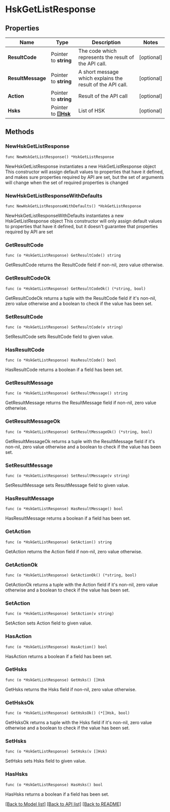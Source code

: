 # HskGetListResponse

## Properties

Name | Type | Description | Notes
------------ | ------------- | ------------- | -------------
**ResultCode** | Pointer to **string** | The code which represents the result of the API call. | [optional] 
**ResultMessage** | Pointer to **string** | A short message which explains the result of the API call. | [optional] 
**Action** | Pointer to **string** | Result of the API call | [optional] 
**Hsks** | Pointer to [**[]Hsk**](Hsk.md) | List of HSK | [optional] 

## Methods

### NewHskGetListResponse

`func NewHskGetListResponse() *HskGetListResponse`

NewHskGetListResponse instantiates a new HskGetListResponse object
This constructor will assign default values to properties that have it defined,
and makes sure properties required by API are set, but the set of arguments
will change when the set of required properties is changed

### NewHskGetListResponseWithDefaults

`func NewHskGetListResponseWithDefaults() *HskGetListResponse`

NewHskGetListResponseWithDefaults instantiates a new HskGetListResponse object
This constructor will only assign default values to properties that have it defined,
but it doesn't guarantee that properties required by API are set

### GetResultCode

`func (o *HskGetListResponse) GetResultCode() string`

GetResultCode returns the ResultCode field if non-nil, zero value otherwise.

### GetResultCodeOk

`func (o *HskGetListResponse) GetResultCodeOk() (*string, bool)`

GetResultCodeOk returns a tuple with the ResultCode field if it's non-nil, zero value otherwise
and a boolean to check if the value has been set.

### SetResultCode

`func (o *HskGetListResponse) SetResultCode(v string)`

SetResultCode sets ResultCode field to given value.

### HasResultCode

`func (o *HskGetListResponse) HasResultCode() bool`

HasResultCode returns a boolean if a field has been set.

### GetResultMessage

`func (o *HskGetListResponse) GetResultMessage() string`

GetResultMessage returns the ResultMessage field if non-nil, zero value otherwise.

### GetResultMessageOk

`func (o *HskGetListResponse) GetResultMessageOk() (*string, bool)`

GetResultMessageOk returns a tuple with the ResultMessage field if it's non-nil, zero value otherwise
and a boolean to check if the value has been set.

### SetResultMessage

`func (o *HskGetListResponse) SetResultMessage(v string)`

SetResultMessage sets ResultMessage field to given value.

### HasResultMessage

`func (o *HskGetListResponse) HasResultMessage() bool`

HasResultMessage returns a boolean if a field has been set.

### GetAction

`func (o *HskGetListResponse) GetAction() string`

GetAction returns the Action field if non-nil, zero value otherwise.

### GetActionOk

`func (o *HskGetListResponse) GetActionOk() (*string, bool)`

GetActionOk returns a tuple with the Action field if it's non-nil, zero value otherwise
and a boolean to check if the value has been set.

### SetAction

`func (o *HskGetListResponse) SetAction(v string)`

SetAction sets Action field to given value.

### HasAction

`func (o *HskGetListResponse) HasAction() bool`

HasAction returns a boolean if a field has been set.

### GetHsks

`func (o *HskGetListResponse) GetHsks() []Hsk`

GetHsks returns the Hsks field if non-nil, zero value otherwise.

### GetHsksOk

`func (o *HskGetListResponse) GetHsksOk() (*[]Hsk, bool)`

GetHsksOk returns a tuple with the Hsks field if it's non-nil, zero value otherwise
and a boolean to check if the value has been set.

### SetHsks

`func (o *HskGetListResponse) SetHsks(v []Hsk)`

SetHsks sets Hsks field to given value.

### HasHsks

`func (o *HskGetListResponse) HasHsks() bool`

HasHsks returns a boolean if a field has been set.


[[Back to Model list]](../README.md#documentation-for-models) [[Back to API list]](../README.md#documentation-for-api-endpoints) [[Back to README]](../README.md)


